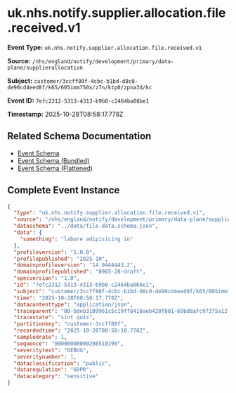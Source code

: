 # uk.nhs.notify.supplier.allocation.file.received.v1

**Event Type:** `uk.nhs.notify.supplier.allocation.file.received.v1`

**Source:** `/nhs/england/notify/development/primary/data-plane/supplierallocation`

**Subject:** `customer/3ccff80f-4cbc-b1bd-d8c0-de90cd4eed8f/k65/605imm750x/z7n/ktp0/zpna3d/kc`

**Event ID:** `7efc2312-5313-4313-b9b0-c2464ba06be1`

**Timestamp:** 2025-10-28T08:58:17.778Z

## Related Schema Documentation

- [Event Schema](../file-received.schema.md)
- [Event Schema (Bundled)](../file-received.bundle.schema.md)
- [Event Schema (Flattened)](../file-received.flattened.schema.md)

## Complete Event Instance

```json
{
  "type": "uk.nhs.notify.supplier.allocation.file.received.v1",
  "source": "/nhs/england/notify/development/primary/data-plane/supplierallocation",
  "dataschema": "../data/file-data.schema.json",
  "data": {
    "something": "labore adipisicing in"
  },
  "profileversion": "1.0.0",
  "profilepublished": "2025-10",
  "domainprofileversion": "14.9444443.2",
  "domainprofilepublished": "8965-28-draft",
  "specversion": "1.0",
  "id": "7efc2312-5313-4313-b9b0-c2464ba06be1",
  "subject": "customer/3ccff80f-4cbc-b1bd-d8c0-de90cd4eed8f/k65/605imm750x/z7n/ktp0/zpna3d/kc",
  "time": "2025-10-28T08:58:17.778Z",
  "datacontenttype": "application/json",
  "traceparent": "00-bdeb3109961c5c19ff8418aeb420f801-69bd8afc97375a12-01",
  "tracestate": "sint quis",
  "partitionkey": "customer-3ccff80f",
  "recordedtime": "2025-10-28T08:58:18.778Z",
  "sampledrate": 1,
  "sequence": "00000000000298518199",
  "severitytext": "DEBUG",
  "severitynumber": 1,
  "dataclassification": "public",
  "dataregulation": "GDPR",
  "datacategory": "sensitive"
}
```
